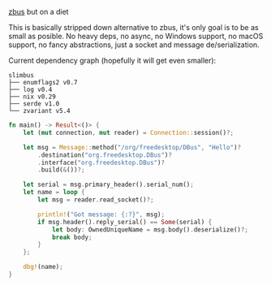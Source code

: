 [zbus](https://github.com/dbus2/zbus/tree/main) but on a diet

This is basically stripped down alternative to zbus, it's only goal is to be as small as posible. No heavy deps, no async, no Windows support, no macOS support, no fancy abstractions, just a socket and message de/serialization.

Current dependency graph (hopefully it will get even smaller):
```
slimbus
├── enumflags2 v0.7
├── log v0.4
├── nix v0.29
├── serde v1.0
└── zvariant v5.4
```

```rs
fn main() -> Result<()> {
    let (mut connection, mut reader) = Connection::session()?;

    let msg = Message::method("/org/freedesktop/DBus", "Hello")?
        .destination("org.freedesktop.DBus")?
        .interface("org.freedesktop.DBus")?
        .build(&())?;

    let serial = msg.primary_header().serial_num();
    let name = loop {
        let msg = reader.read_socket()?;

        println!("Got message: {:?}", msg);
        if msg.header().reply_serial() == Some(serial) {
            let body: OwnedUniqueName = msg.body().deserialize()?;
            break body;
        }
    };

    dbg!(name);
}
```

